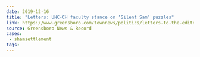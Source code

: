 ```yaml
---
date: 2019-12-16
title: "Letters: UNC-CH faculty stance on ‘Silent Sam’ puzzles"
link: https://www.greensboro.com/townnews/politics/letters-to-the-editor/article_4e468ae9-8314-500c-a122-2321f087b54a.html
source: Greensboro News & Record
cases:
 - shamsettlement
tags:
---
```

